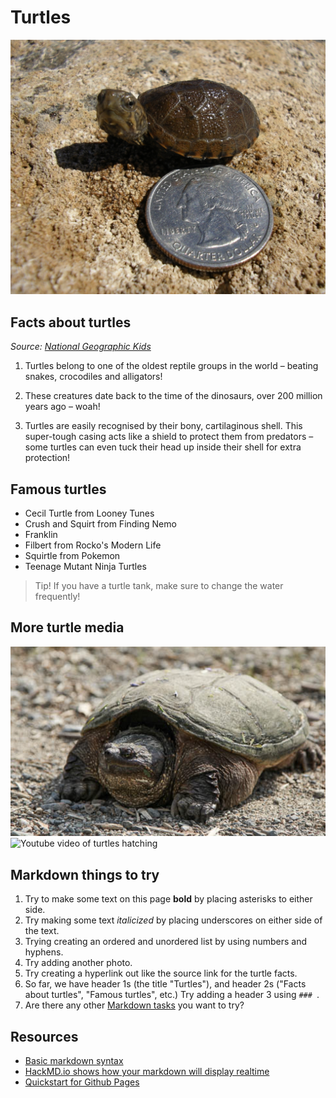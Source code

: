 # Turtles

![Picture of a small turtle next to a quarter](media/turtle-1.png)

## Facts about turtles

_Source: [National Geographic Kids](https://www.natgeokids.com/uk/discover/animals/sea-life/turtle-facts/)_

1. Turtles belong to one of the oldest reptile groups in the world – beating snakes, crocodiles and alligators!

2. These creatures date back to the time of the dinosaurs, over 200 million years ago – woah!

3. Turtles are easily recognised by their bony, cartilaginous shell. This super-tough casing acts like a shield to protect them from predators – some turtles can even tuck their head up inside their shell for extra protection!

## Famous turtles

- Cecil Turtle from Looney Tunes
- Crush and Squirt from Finding Nemo
- Franklin
- Filbert from Rocko's Modern Life
- Squirtle from Pokemon
- Teenage Mutant Ninja Turtles


> Tip! If you have a turtle tank, make sure to change the water frequently!

## More turtle media

![This turtle looks angry](media/turtle-2.png)
![Youtube video of turtles hatching](https://www.youtube.com/watch?v=_YfYHFM3Das)



## Markdown things to try
1. Try to make some text on this page **bold** by placing asterisks to either side.
2. Try making some text _italicized_ by placing underscores on either side of the text.
3. Trying creating an ordered and unordered list by using numbers and hyphens. 
4. Try adding another photo.
5. Try creating a hyperlink out like the source link for the turtle facts. 
6. So far, we have header 1s (the title "Turtles"), and header 2s ("Facts about turtles", "Famous turtles", etc.) Try adding a header 3 using `### `.
6. Are there any other [Markdown tasks](https://www.markdownguide.org/basic-syntax/) you want to try?



## Resources
- [Basic markdown syntax](https://www.markdownguide.org/basic-syntax/)
- [HackMD.io shows how your markdown will display realtime](https://hackmd.io/)
- [Quickstart for Github Pages](https://docs.github.com/en/pages/quickstart)